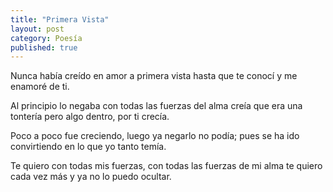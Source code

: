 ```yaml
---
title: "Primera Vista"
layout: post
category: Poesía
published: true
---
```

Nunca había creído
en amor a primera vista
hasta que te conocí
y me enamoré de ti.

Al principio lo negaba
con todas las fuerzas del alma
creía que era una tontería
pero algo dentro, por ti crecía.

Poco a poco fue creciendo,
luego ya negarlo no podía;
pues se ha ido convirtiendo
en lo que yo tanto temía.

Te quiero con todas mis fuerzas,
con todas las fuerzas de mi alma
te quiero cada vez más
y ya no lo puedo ocultar.

